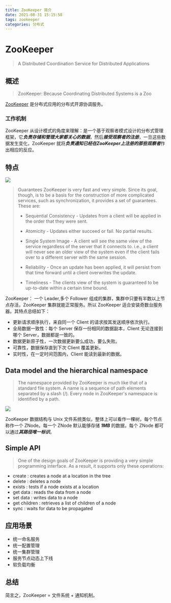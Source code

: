 ```yaml
---
title: ZooKeeper 简介
date: 2021-08-31 15:15:58
tags: zookeeper
categories: 分布式
---
```

# ZooKeeper

> A Distributed Coordination Service for Distributed Applications

## 概述

> ZooKeeper: Because Coordinating Distributed Systems is a Zoo

[ZooKeeper](https://zookeeper.apache.org/) 是分布式应用的分布式开源协调服务。

<!--more-->

### 工作机制

ZooKeeper 从设计模式的角度来理解：是一个基于观察者模式设计的分布式管理框架，它***负责存储和管理大家都关心的数据***，然后***接受观察者的注册***，一旦这些数据发生变化，ZooKeeper 就将***负责通知已经在ZooKeeper上注册的那些观察者***作出相应的反应。

## 特点

![](https://cdn.jsdelivr.net/gh/stupid-yu/CDN/img/zkservice.jpg)

> Guarantees
ZooKeeper is very fast and very simple. Since its goal, though, is to be a basis for the construction of more complicated services, such as synchronization, it provides a set of guarantees. These are:
> 
>+ Sequential Consistency - Updates from a client will be applied in the order that they were sent.
>
>+ Atomicity - Updates either succeed or fail. No partial results.
>
>+ Single System Image - A client will see the same view of the service regardless of the server that it connects to. i.e., a client will never see an older view of the system even if the client fails over to a different server with the same session.
> 
>+ Reliability - Once an update has been applied, it will persist from that time forward until a client overwrites the update.
>
>+ Timeliness - The clients view of the system is guaranteed to be up-to-date within a certain time bound.

ZooKeeper： 一个 Leader,多个 Follower 组成的集群，集群中只要有半数以上节点存活，ZooKeeper 集群就能正常服务。所以 ZooKeeper 适合安装奇数台服务器。其特点总结如下：
+ 更新请求顺序执行，来自同一个 Client 的请求按其发送顺序依次执行。
+ 全局数据一致性：每个 Server 保存一份相同的数据副本，Client 无论连接到哪个 Server，数据都是一致的。
+ 数据更新原子性，一次数据更新要么成功，要么失败。
+ 可靠性，数据保存直到下次 Client 覆盖更新。
+ 实时性，在一定时间范围内，Client 能读到最新的数据。

## Data model and the hierarchical namespace

> The namespace provided by ZooKeeper is much like that of a standard file system. A name is a sequence of path elements separated by a slash (/). Every node in ZooKeeper's namespace is identified by a path.

![](https://cdn.jsdelivr.net/gh/stupid-yu/CDN/img/zknamespace.jpg)

ZooKeeper 数据结构与 Unix 文件系统类似，整体上可以看作一棵树，每个节点称作一个 ZNode。每一个 ZNode 默认能够存储 ***1MB*** 的数据，每个 ZNode 都可以通过***其路径唯一标识***。

## Simple API

> One of the design goals of ZooKeeper is providing a very simple programming interface. As a result, it supports only these operations:

+ create : creates a node at a location in the tree
+ delete : deletes a node
+ exists : tests if a node exists at a location
+ get data : reads the data from a node
+ set data : writes data to a node
+ get children : retrieves a list of children of a node
+ sync : waits for data to be propagated 

## 应用场景

+ 统一命名服务
+ 统一配置管理
+ 统一集群管理
+ 服务节点动态上下线
+ 软负载均衡

## 总结

简言之，ZooKeeper = 文件系统 + 通知机制。